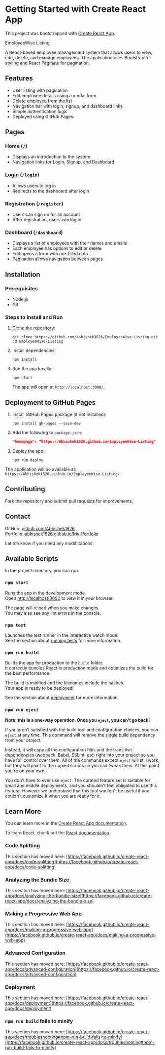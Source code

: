 # Getting Started with Create React App

This project was bootstrapped with [Create React App](https://github.com/facebook/create-react-app).

EmployeeWise Listing  

A React-based employee management system that allows users to view, edit, delete, and manage employees. The application uses Bootstrap for styling and React Paginate for pagination.

## Features  

- User listing with pagination  
- Edit employee details using a modal form  
- Delete employee from the list  
- Navigation bar with login, signup, and dashboard links  
- Simple authentication logic  
- Deployed using GitHub Pages  

## Pages  

### Home (`/`)  
- Displays an introduction to the system  
- Navigation links for Login, Signup, and Dashboard  

### Login (`/login`)  
- Allows users to log in  
- Redirects to the dashboard after login  

### Registration (`/register`)  
- Users can sign up for an account  
- After registration, users can log in  

### Dashboard (`/dashboard`)  
- Displays a list of employees with their names and emails  
- Each employee has options to edit or delete  
- Edit opens a form with pre-filled data  
- Pagination allows navigation between pages  

## Installation  

### Prerequisites  
- Node.js  
- Git  

### Steps to Install and Run  

1. Clone the repository:  
   ```
   git clone https://github.com/Abhishek1826/EmployeeWise-Listing.git
   cd EmployeeWise-Listing
   ```

2. Install dependencies:  
   ```
   npm install
   ```

3. Run the app locally:  
   ```
   npm start
   ```
   The app will open at `http://localhost:3000/`.  

## Deployment to GitHub Pages  

1. Install GitHub Pages package (if not installed):  
   ```
   npm install gh-pages --save-dev
   ```

2. Add the following to `package.json`:  
   ```json
   "homepage": "https://Abhishek1826.github.io/EmployeeWise-Listing"
   ```

3. Deploy the app:  
   ```
   npm run deploy
   ```

The application will be available at:  
`https://Abhishek1826.github.io/EmployeeWise-Listing/`  

## Contributing  

Fork the repository and submit pull requests for improvements.  

## Contact  

GitHub: [github.com/Abhishek1826](https://github.com/Abhishek1826)  
Portfolio: [abhishek1826.github.io/My-Portfolio](https://abhishek1826.github.io/My-Portfolio/#/)  

Let me know if you need any modifications.

## Available Scripts

In the project directory, you can run:

### `npm start`

Runs the app in the development mode.\
Open [http://localhost:3000](http://localhost:3000) to view it in your browser.

The page will reload when you make changes.\
You may also see any lint errors in the console.

### `npm test`

Launches the test runner in the interactive watch mode.\
See the section about [running tests](https://facebook.github.io/create-react-app/docs/running-tests) for more information.

### `npm run build`

Builds the app for production to the `build` folder.\
It correctly bundles React in production mode and optimizes the build for the best performance.

The build is minified and the filenames include the hashes.\
Your app is ready to be deployed!

See the section about [deployment](https://facebook.github.io/create-react-app/docs/deployment) for more information.

### `npm run eject`

**Note: this is a one-way operation. Once you `eject`, you can't go back!**

If you aren't satisfied with the build tool and configuration choices, you can `eject` at any time. This command will remove the single build dependency from your project.

Instead, it will copy all the configuration files and the transitive dependencies (webpack, Babel, ESLint, etc) right into your project so you have full control over them. All of the commands except `eject` will still work, but they will point to the copied scripts so you can tweak them. At this point you're on your own.

You don't have to ever use `eject`. The curated feature set is suitable for small and middle deployments, and you shouldn't feel obligated to use this feature. However we understand that this tool wouldn't be useful if you couldn't customize it when you are ready for it.

## Learn More

You can learn more in the [Create React App documentation](https://facebook.github.io/create-react-app/docs/getting-started).

To learn React, check out the [React documentation](https://reactjs.org/).

### Code Splitting

This section has moved here: [https://facebook.github.io/create-react-app/docs/code-splitting](https://facebook.github.io/create-react-app/docs/code-splitting)

### Analyzing the Bundle Size

This section has moved here: [https://facebook.github.io/create-react-app/docs/analyzing-the-bundle-size](https://facebook.github.io/create-react-app/docs/analyzing-the-bundle-size)

### Making a Progressive Web App

This section has moved here: [https://facebook.github.io/create-react-app/docs/making-a-progressive-web-app](https://facebook.github.io/create-react-app/docs/making-a-progressive-web-app)

### Advanced Configuration

This section has moved here: [https://facebook.github.io/create-react-app/docs/advanced-configuration](https://facebook.github.io/create-react-app/docs/advanced-configuration)

### Deployment

This section has moved here: [https://facebook.github.io/create-react-app/docs/deployment](https://facebook.github.io/create-react-app/docs/deployment)

### `npm run build` fails to minify

This section has moved here: [https://facebook.github.io/create-react-app/docs/troubleshooting#npm-run-build-fails-to-minify](https://facebook.github.io/create-react-app/docs/troubleshooting#npm-run-build-fails-to-minify)
